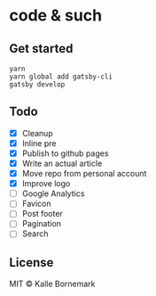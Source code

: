 # code & such

## Get started
```
yarn
yarn global add gatsby-cli
gatsby develop
```

## Todo
- [X] Cleanup
- [X] Inline pre
- [X] Publish to github pages
- [X] Write an actual article
- [X] Move repo from personal account
- [X] Improve logo
- [ ] Google Analytics
- [ ] Favicon
- [ ] Post footer
- [ ] Pagination
- [ ] Search

## License

MIT © Kalle Bornemark
